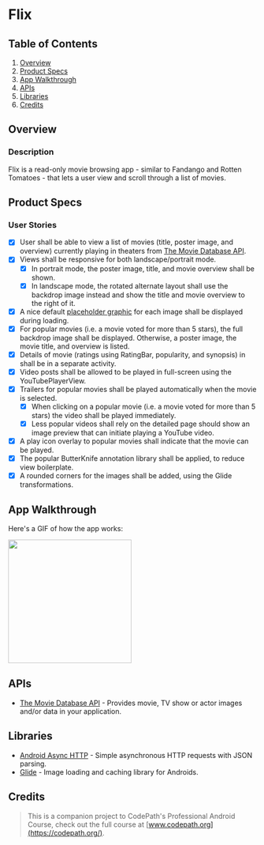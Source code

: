 # Flix

## Table of Contents
1. [Overview](#Overview)
2. [Product Specs](#Product-Specs)
3. [App Walkthrough](#App-Walkthrough)
4. [APIs](#APIs)
5. [Libraries](#Libraries)
6. [Credits](#Credits)

## Overview
### Description

Flix is a read-only movie browsing app - similar to Fandango and Rotten Tomatoes - that lets a user view and scroll through a list of movies.

## Product Specs
### User Stories

- [x] User shall be able to view a list of movies (title, poster image, and overview) currently playing in theaters from [The Movie Database API](https://developers.themoviedb.org/4/getting-started/authorization).
- [x] Views shall be responsive for both landscape/portrait mode.
   - [x] In portrait mode, the poster image, title, and movie overview shall be shown.
   - [x] In landscape mode, the rotated alternate layout shall use the backdrop image instead and show the title and movie overview to the right of it.
- [x] A nice default [placeholder graphic](https://guides.codepath.org/android/Displaying-Images-with-the-Glide-Library#advanced-usage) for each image shall be displayed during loading.
- [x] For popular movies (i.e. a movie voted for more than 5 stars), the full backdrop image shall be displayed. Otherwise, a poster image, the movie title, and overview is listed.
- [x] Details of movie (ratings using RatingBar, popularity, and synopsis) in shall be in a separate activity.
- [x] Video posts shall be allowed to be played in full-screen using the YouTubePlayerView.
- [x] Trailers for popular movies shall be played automatically when the movie is selected.
  - [x] When clicking on a popular movie (i.e. a movie voted for more than 5 stars) the video shall be played immediately.
  - [x] Less popular videos shall rely on the detailed page should show an image preview that can initiate playing a YouTube video.
- [x] A play icon overlay to popular movies shall indicate that the movie can be played.
- [x] The popular ButterKnife annotation library shall be applied, to reduce view boilerplate.
- [x] A rounded corners for the images shall be added, using the Glide transformations.

## App Walkthrough

Here's a GIF of how the app works:

<img src="https://github.com/py415/app-resources/blob/master/android/android-flix.gif" width=250><br>

## APIs

- [The Movie Database API](https://developers.themoviedb.org/4/getting-started/authorization) - Provides movie, TV show or actor images and/or data in your application.

## Libraries

- [Android Async HTTP](https://github.com/codepath/CPAsyncHttpClient) - Simple asynchronous HTTP requests with JSON parsing.
- [Glide](https://github.com/bumptech/glide) - Image loading and caching library for Androids.

## Credits

>This is a companion project to CodePath's Professional Android Course, check out the full course at [www.codepath.org](https://codepath.org/).
